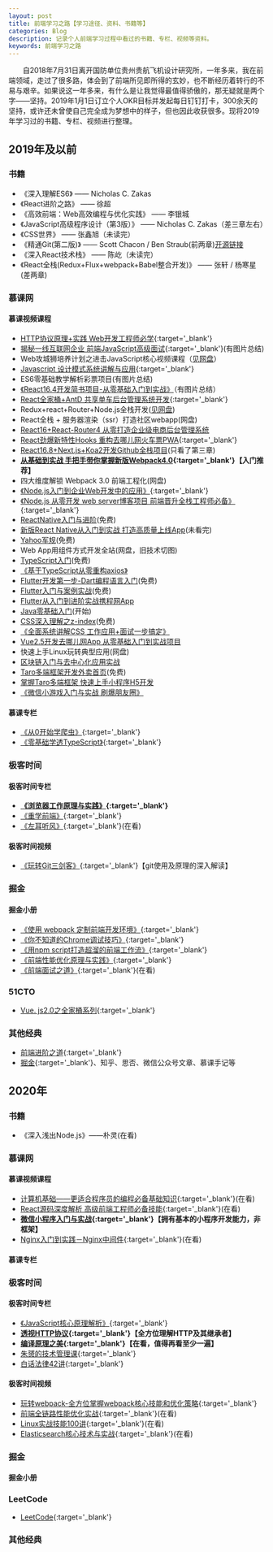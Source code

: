 ```yaml
---
layout: post
title: 前端学习之路【学习途径、资料、书籍等】
categories: Blog
description: 记录个人前端学习过程中看过的书籍、专栏、视频等资料。
keywords: 前端学习之路
---
```


&emsp;&emsp;自2018年7月31日离开国防单位贵州贵航飞机设计研究所，一年多来，我在前端领域，走过了很多路，体会到了前端所见即所得的玄妙，也不断经历着转行的不易与艰辛。如果说这一年多来，有什么是让我觉得最值得骄傲的，那无疑就是两个字——坚持。2019年1月1日订立个人OKR目标并发起每日钉钉打卡，300余天的坚持，或许还未曾使自己完全成为梦想中的样子，但也因此收获很多。现将2019年学习过的书籍、专栏、视频进行整理。

## 2019年及以前
### 书籍
   - 《深入理解ES6》 —— Nicholas C. Zakas
   - 《React进阶之路》 —— 徐超
   - 《高效前端：Web高效编程与优化实践》 —— 李银城
   - 《JavaScript高级程序设计（第3版）》 —— Nicholas C. Zakas（差三章左右）
   - 《CSS世界》 —— 张鑫旭（未读完）
   - 《精通Git(第二版)》 —— Scott Chacon / Ben Straub(前两章)[开源链接](https://git-scm.com/book/zh/v2)
   - 《深入React技术栈》 —— 陈屹（未读完）
   - 《React全栈(Redux+Flux+webpack+Babel整合开发)》 —— 张轩 / 杨寒星(差两章)


### 慕课网
#### 慕课视频课程
   - [HTTP协议原理+实践  Web开发工程师必学](https://coding.imooc.com/class/225.html){:target='_blank'}
   - [揭秘一线互联网企业 前端JavaScript高级面试](https://coding.imooc.com/class/190.html){:target='_blank'}(有图片总结)
   - Web攻城狮培养计划之进击JavaScript核心视频课程（[见网盘](https://pan.baidu.com/disk/home#/all?vmode=list&path=%2F%E5%89%8D%E7%AB%AF%E5%BC%80%E5%8F%91%2F%E5%89%8D%E7%AB%AF%E7%B2%BE%E5%8D%8E%E8%A7%86%E9%A2%91%2FWeb%E6%94%BB%E5%9F%8E%E7%8B%AE%E5%9F%B9%E5%85%BB%E8%AE%A1%E5%88%92%E4%B9%8B%E8%BF%9B%E5%87%BBJavaScript%E6%A0%B8%E5%BF%83%E8%A7%86%E9%A2%91%E8%AF%BE%E7%A8%8B)）
   - [Javascript 设计模式系统讲解与应用](https://coding.imooc.com/class/255.html){:target='_blank'}
   - ES6零基础教学解析彩票项目(有图片总结)
   - [《React16.4开发简书项目-从零基础入门到实战》](https://coding.imooc.com/class/229.html)（有图片总结）
   - [React全家桶+AntD 共享单车后台管理系统开发](https://coding.imooc.com/class/236.html){:target='_blank'}
   - Redux+react+Router+Node.js全栈开发([见网盘](https://pan.baidu.com/disk/home#/all?vmode=list&path=%2F%E5%89%8D%E7%AB%AF%E5%BC%80%E5%8F%91%2F%E5%89%8D%E7%AB%AF%E7%B2%BE%E5%8D%8E%E8%A7%86%E9%A2%91%2F%E2%9C%AA%CF%89%E2%9C%AA%E6%9F%90%E8%AF%BE%E7%BD%91Redux%2BReact%20Router%2BNode.js%E5%85%A8%E6%A0%88%E5%BC%80%E5%8F%91))
   - React全栈 + 服务器渲染（ssr）打造社区webapp(网盘)
   - [React16+React-Router4 从零打造企业级电商后台管理系统](https://coding.imooc.com/class/179.html)
   - [React劲爆新特性Hooks 重构去哪儿网火车票PWA](https://coding.imooc.com/class/348.html){:target='_blank'}
   - [React16.8+Next.js+Koa2开发Github全栈项目](https://coding.imooc.com/class/334.html)(只看了第三章)
   - **[从基础到实战 手把手带你掌握新版Webpack4.0](https://coding.imooc.com/class/316.html){:target='_blank'}【入门推荐】**
   - 四大维度解锁 Webpack 3.0 前端工程化(网盘)
   - [《Node.js入门到企业Web开发中的应用》](https://coding.imooc.com/class/146.html){:target='_blank'}
   - [《Node.js 从零开发 web server博客项目 前端晋升全栈工程师必备》](https://coding.imooc.com/class/320.html){:target='_blank'}
   - [ReactNative入门与进阶](https://www.imooc.com/learn/808)(免费)
   - [新版React Native从入门到实战 打造高质量上线App](https://coding.imooc.com/class/304.html)(未看完)
   - [Yahoo军规](https://www.imooc.com/learn/50)(免费)
   - Web App用组件方式开发全站(网盘，旧技术切图)
   - [TypeScript入门](https://www.imooc.com/learn/763)(免费)
   - [《基于TypeScript从零重构axios》](https://coding.imooc.com/class/330.html)
   - [Flutter开发第一步-Dart编程语言入门](https://www.imooc.com/learn/1035)(免费)
   - [Flutter入门与案例实战](https://www.imooc.com/learn/1090)(免费)
   - [Flutter从入门到进阶实战携程网App](https://coding.imooc.com/class/321.html)
   - [Java零基础入门](https://class.imooc.com/sc/?plan_id=64)(开始)
   - [CSS深入理解之z-index](https://www.imooc.com/learn/643)(免费)
   - [《全面系统讲解CSS 工作应用+面试一步搞定》](https://coding.imooc.com/class/164.html)
   - [Vue2.5开发去哪儿网App 从零基础入门到实战项目](https://coding.imooc.com/class/203.html)
   - 快速上手Linux玩转典型应用(网盘)
   - [区块链入门与去中心化应用实战](https://coding.imooc.com/class/214.html)
   - [Taro多端框架开发外卖首页](https://www.imooc.com/learn/1084)(免费)
   - [掌握Taro多端框架 快速上手小程序H5开发](https://coding.imooc.com/class/306.html)
   - [《微信小游戏入门与实战 刷爆朋友圈》](https://coding.imooc.com/class/183.html)


#### 慕课专栏
   - [《从0开始学爬虫》](https://www.imooc.com/read/34){:target='_blank'}
   - [《零基础学透TypeScript》](https://www.imooc.com/read/35){:target='_blank'}

### 极客时间
#### 极客时间专栏
   - **[《浏览器工作原理与实践》](https://time.geekbang.org/column/intro/216?utm_term=zeusEALI1&utm_source=app&utm_medium=articourse){:target='_blank'}**
   - [《重学前端》](https://time.geekbang.org/column/intro/154?utm_term=zeusEALI1&utm_source=app&utm_medium=articourse){:target='_blank'}
   - [《左耳听风》](https://time.geekbang.org/column/intro/48?utm_term=zeusEALI1&utm_source=app&utm_medium=articourse){:target='_blank'}(在看)

#### 极客时间视频
   - [《玩转Git三剑客》](https://time.geekbang.org/course/intro/145){:target='_blank'}【git使用及原理的深入解读】

### 掘金
#### 掘金小册
   - [《使用 webpack 定制前端开发环境》](https://juejin.im/book/5a6abad5518825733c144469){:target='_blank'}
   - [《你不知道的Chrome调试技巧》](https://juejin.im/book/5c526902e51d4543805ef35e){:target='_blank'}
   - [《用npm script打造超溜的前端工作流》](https://juejin.im/book/5a1212bc51882531ea64df07){:target='_blank'}
   - [《前端性能优化原理与实践》](https://juejin.im/book/5b936540f265da0a9624b04b){:target='_blank'}
   - [《前端面试之道》](https://juejin.im/book/5bdc715fe51d454e755f75ef){:target='_blank'}(在看)

### 51CTO
   - [Vue. js2.0之全家桶系列](https://edu.51cto.com/course/10543.html){:target='_blank'}

### 其他经典
   - [前端进阶之道](https://yuchengkai.cn/){:target='_blank'}
   - [掘金](https://juejin.im/user/5b0158d66fb9a07ab458e82b/collections){:target='_blank'}、知乎、思否、微信公众号文章、慕课手记等

## 2020年
### 书籍
   - 《深入浅出Node.js》——朴灵(在看)


### 慕课网
#### 慕课视频课程
   - [计算机基础——更适合程序员的编程必备基础知识](https://coding.imooc.com/class/355.html){:target='_blank'}(在看)
   - [React源码深度解析 高级前端工程师必备技能](https://coding.imooc.com/class/309.html){:target='_blank'}(在看)
   - **[微信小程序入门与实战](https://coding.imooc.com/learn/list/424.html){:target='_blank'}【拥有基本的小程序开发能力，非框架】**
   - [Nginx入门到实践－Nginx中间件](https://coding.imooc.com/class/121.html){:target='_blank'}(在看)


#### 慕课专栏

### 极客时间
#### 极客时间专栏
   - [《JavaScript核心原理解析》](https://time.geekbang.org/column/intro/252?utm_term=zeusEALI1&utm_source=app&utm_medium=articourse){:target='_blank'}
   - **[透视HTTP协议](https://time.geekbang.org/column/intro/189){:target='_blank'}【全方位理解HTTP及其继承者】**
   - **[编译原理之美](https://time.geekbang.org/column/intro/219){:target='_blank'}【在看，值得再看至少一遍】**
   - [朱赟的技术管理课](https://time.geekbang.org/column/intro/49){:target='_blank'}
   - [白话法律42讲](https://time.geekbang.org/column/intro/132){:target='_blank'}

#### 极客时间视频
   - [玩转webpack-全方位掌握webpack核心技能和优化策略](https://time.geekbang.org/course/intro/190){:target='_blank'}
   - [前端全链路性能优化实战](https://time.geekbang.org/course/intro/257){:target='_blank'}(在看)
   - [Linux实战技能100讲](https://time.geekbang.org/course/intro/193){:target='_blank'}(在看)
   - [Elasticsearch核心技术与实战](https://time.geekbang.org/course/intro/100030501){:target='_blank'}(在看)

### 掘金
#### 掘金小册

### LeetCode
   - [LeetCode](https://leetcode-cn.com/u/king-hcj-3){:target='_blank'}

### 其他经典
   
